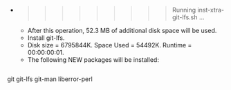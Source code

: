 * >>>>>>>>> Running inst-xtra-git-lfs.sh ...
  * After this operation, 52.3 MB of additional disk space will be used.
  * Install git-lfs.
  * Disk size = 6795844K. Space Used = 54492K. Runtime = 00:00:00:01.
  * The following NEW packages will be installed:
  ```bash
git git-lfs git-man liberror-perl
  ```
